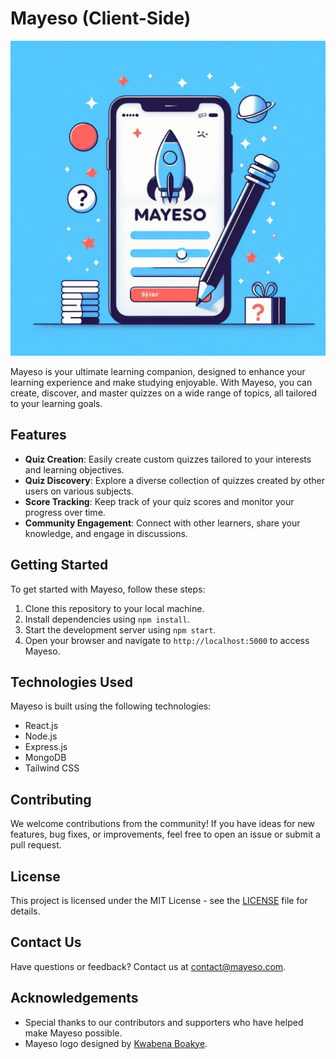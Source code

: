 # Mayeso (Client-Side)

![Mayeso Logo](assets/mayeso.jpeg)

Mayeso is your ultimate learning companion, designed to enhance your learning experience and make studying enjoyable. With Mayeso, you can create, discover, and master quizzes on a wide range of topics, all tailored to your learning goals.

## Features

- **Quiz Creation**: Easily create custom quizzes tailored to your interests and learning objectives.
- **Quiz Discovery**: Explore a diverse collection of quizzes created by other users on various subjects.
- **Score Tracking**: Keep track of your quiz scores and monitor your progress over time.
- **Community Engagement**: Connect with other learners, share your knowledge, and engage in discussions.

## Getting Started

To get started with Mayeso, follow these steps:

1. Clone this repository to your local machine.
2. Install dependencies using `npm install`.
3. Start the development server using `npm start`.
4. Open your browser and navigate to `http://localhost:5000` to access Mayeso.

## Technologies Used

Mayeso is built using the following technologies:

- React.js
- Node.js
- Express.js
- MongoDB
- Tailwind CSS

## Contributing

We welcome contributions from the community! If you have ideas for new features, bug fixes, or improvements, feel free to open an issue or submit a pull request.

## License

This project is licensed under the MIT License - see the [LICENSE](LICENSE) file for details.

## Contact Us

Have questions or feedback? Contact us at [contact@mayeso.com](mailto:contact@mayeso.com).

## Acknowledgements

- Special thanks to our contributors and supporters who have helped make Mayeso possible.
- Mayeso logo designed by [Kwabena Boakye](https://twitter.com/PapaYiadom).
